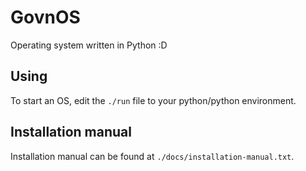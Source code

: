 # GovnOS
Operating system written in Python
:D

## Using
To start an OS, edit the `./run` file to your python/python environment.

## Installation manual
Installation manual can be found at `./docs/installation-manual.txt`.
